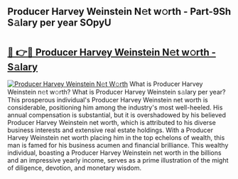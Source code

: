 ## Producer Harvey Weinstein N𝚎t w𝚘rth - Part-9Sh S𝚊lary per year SOpyU

# <h2><a href="http://gc0gc4.nevu.top/?p=Producer+Harvey+Weinstein">🔗 👉🔴 Producer Harvey Weinstein N𝚎t w𝚘rth - S𝚊lary</a></h2>

[![Producer Harvey Weinstein N𝚎t W𝚘rth](https://i.imgur.com/Oavwk0R.jpeg)](http://gc0gc4.nevu.top/?p=Producer+Harvey+Weinstein)
What is Producer Harvey Weinstein n𝚎t w𝚘rth? What is Producer Harvey Weinstein s𝚊lary per year?
This prosperous individual's Producer Harvey Weinstein net worth is considerable, positioning him among the industry's most well-heeled. His annual compensation is substantial, but it is overshadowed by his believed Producer Harvey Weinstein net worth, which is attributed to his diverse business interests and extensive real estate holdings. With a Producer Harvey Weinstein net worth placing him in the top echelons of wealth, this man is famed for his business acumen and financial brilliance. This wealthy individual, boasting a Producer Harvey Weinstein net worth in the billions and an impressive yearly income, serves as a prime illustration of the might of diligence, devotion, and monetary wisdom.

